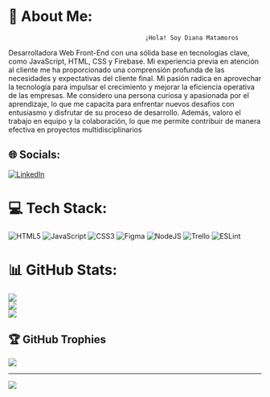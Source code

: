 # 💫 About Me:
                                          ¡Hola! Soy Diana Matamoros 

Desarrolladora Web Front-End con una sólida base en tecnologías clave, como JavaScript, HTML, CSS y Firebase. Mi experiencia previa en atención al cliente me ha proporcionado una comprensión profunda de las necesidades y expectativas del cliente final. Mi pasión radica en aprovechar la tecnología para impulsar el crecimiento y mejorar la eficiencia operativa de las empresas. 
Me considero una persona curiosa y apasionada por el aprendizaje, lo que me capacita para enfrentar nuevos desafíos con entusiasmo y disfrutar de su proceso de desarrollo. Además, valoro el trabajo en equipo y la colaboración, lo que me permite contribuir de manera efectiva en proyectos multidisciplinarios


## 🌐 Socials:
[![LinkedIn](https://img.shields.io/badge/LinkedIn-%230077B5.svg?logo=linkedin&logoColor=white)](https://www.linkedin.com/in/diana-matamoros/) 

# 💻 Tech Stack:
![HTML5](https://img.shields.io/badge/html5-%23E34F26.svg?style=for-the-badge&logo=html5&logoColor=white) ![JavaScript](https://img.shields.io/badge/javascript-%23323330.svg?style=for-the-badge&logo=javascript&logoColor=%23F7DF1E) ![CSS3](https://img.shields.io/badge/css3-%231572B6.svg?style=for-the-badge&logo=css3&logoColor=white) ![Figma](https://img.shields.io/badge/figma-%23F24E1E.svg?style=for-the-badge&logo=figma&logoColor=white) ![NodeJS](https://img.shields.io/badge/node.js-6DA55F?style=for-the-badge&logo=node.js&logoColor=white) ![Trello](https://img.shields.io/badge/Trello-%23026AA7.svg?style=for-the-badge&logo=Trello&logoColor=white) ![ESLint](https://img.shields.io/badge/ESLint-4B3263?style=for-the-badge&logo=eslint&logoColor=white)
# 📊 GitHub Stats:
![](https://github-readme-stats.vercel.app/api?username=DianaJ-Dev&theme=radical&hide_border=false&include_all_commits=true&count_private=true)<br/>
![](https://github-readme-streak-stats.herokuapp.com/?user=DianaJ-Dev&theme=radical&hide_border=false)<br/>
![](https://github-readme-stats.vercel.app/api/top-langs/?username=DianaJ-Dev&theme=radical&hide_border=false&include_all_commits=true&count_private=true&layout=compact)

## 🏆 GitHub Trophies
![](https://github-profile-trophy.vercel.app/?username=DianaJ-Dev&theme=radical&no-frame=false&no-bg=true&margin-w=4)

---
[![](https://visitcount.itsvg.in/api?id=DianaJ-Dev&icon=0&color=0)](https://visitcount.itsvg.in)

<!-- Proudly created with GPRM ( https://gprm.itsvg.in ) -->
